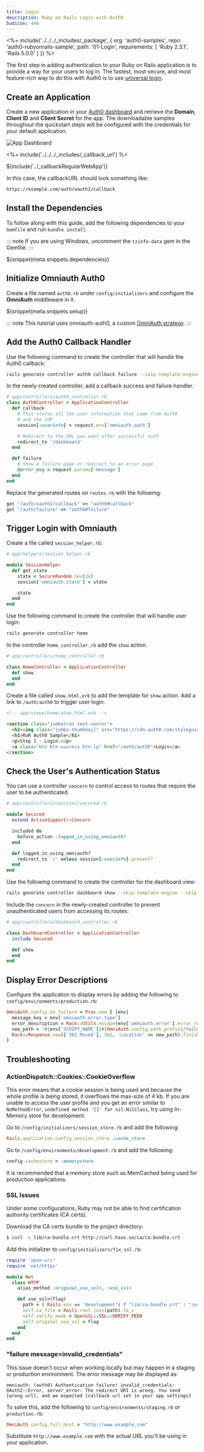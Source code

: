 ```yaml
---
title: Login
description: Ruby on Rails Login with Auth0
budicon: 448
---
```


<%= include('../../../_includes/_package', {
  org: 'auth0-samples',
  repo: 'auth0-rubyonrails-sample',
  path: '01-Login',
  requirements: [
    'Ruby 2.3.1',
    'Rails 5.0.0'
  ]
}) %>

The first step in adding authentication to your Ruby on Rails application is to provide a way for your users to log in. The fastest, most secure, and most feature-rich way to do this with Auth0 is to use [universal login](/hosted-pages/login).

## Create an Application

Create a new application in your [Auth0 dashboard](${manage_url}) and retrieve the __Domain__, __Client ID__ and __Client Secret__ for the app. The downloadable samples throughout the quickstart steps will be configured with the credentials for your default application.

![App Dashboard](/media/articles/server-platforms/rails/app_dashboard.png)

<%= include('../../../_includes/_callback_url') %>

${include('../_callbackRegularWebApp')}

In this case, the callbackURL should look something like:

```bash
https://example.com/auth/oauth2/callback
```

## Install the Dependencies

To follow along with this guide, add the following dependencies to your `Gemfile` and run `bundle install`.

::: note
If you are using Windows, uncomment the `tzinfo-data` gem in the Gemfile.
:::

${snippet(meta.snippets.dependencies)}

## Initialize Omniauth Auth0

Create a file named `auth0.rb` under `config/initializers` and configure the **OmniAuth** middleware in it.

${snippet(meta.snippets.setup)}

::: note
This tutorial uses omniauth-auth0, a custom [OmniAuth strategy](https://github.com/intridea/omniauth#omniauth-standardized-multi-provider-authentication).
:::

## Add the Auth0 Callback Handler

Use the following command to create the controller that will handle the Auth0 callback:

```bash
rails generate controller auth0 callback failure --skip-template-engine --skip-assets
```

In the newly created controller, add a callback success and failure handler.

```ruby
# app/controllers/auth0_controller.rb
class Auth0Controller < ApplicationController
  def callback
    # This stores all the user information that came from Auth0
    # and the IdP
    session[:userinfo] = request.env['omniauth.auth']

    # Redirect to the URL you want after successful auth
    redirect_to '/dashboard'
  end

  def failure
    # show a failure page or redirect to an error page
    @error_msg = request.params['message']
  end
end
```

Replace the generated routes on `routes.rb` with the following:

```ruby
get "/auth/oauth2/callback" => "auth0#callback"
get "/auth/failure" => "auth0#failure"
```

## Trigger Login with Omniauth

Create a file called `session_helper.rb`:

```ruby
# app/helpers/session_helper.rb

module SessionHelper
  def get_state
    state = SecureRandom.hex(24)
    session['omniauth.state'] = state

    state
  end
end
```

Use the following command to create the controller that will handle user login:

```bash
rails generate controller home
```

In the controller `home_controller.rb` add the `show` action.

```ruby
# app/controllers/home_controller.rb

class HomeController < ApplicationController
  def show
  end
end
```

Create a file called `show.html.erb` to add the template for `show` action. Add a link to `/auth/auth0` to trigger user login.

```html
<!-- app/views/home/show.html.erb -->

<section class="jumbotron text-center">
  <h2><img class="jumbo-thumbnail" src="https://cdn.auth0.com/styleguide/1.0.0/img/badge.svg"></h2>
  <h1>RoR Auth0 Sample</h1>
  <p>Step 1 - Login.</p>
  <a class="btn btn-success btn-lg" href="/auth/auth0">Login</a>
</section>
```

## Check the User's Authentication Status

You can use a controller `concern` to control access to routes that require the user to be authenticated.

```ruby
# app/controllers/concerns/secured.rb

module Secured
  extend ActiveSupport::Concern

  included do
    before_action :logged_in_using_omniauth?
  end

  def logged_in_using_omniauth?
    redirect_to '/' unless session[:userinfo].present?
  end
end
```

Use the following command to create the controller for the dashboard view:

```bash
rails generate controller dashboard show --skip-template-engine --skip-assets
```

Include the `concern` in the newly-created controller to prevent unauthenticated users from accessing its routes:

```ruby
# app/controllers/dashboard_controller.rb

class DashboardController < ApplicationController
  include Secured

  def show
  end
end
```

## Display Error Descriptions

Configure the application to display errors by adding the following to `config/environments/production.rb`:

```ruby
OmniAuth.config.on_failure = Proc.new { |env|
  message_key = env['omniauth.error.type']
  error_description = Rack::Utils.escape(env['omniauth.error'].error_reason)
  new_path = "#{env['SCRIPT_NAME']}#{OmniAuth.config.path_prefix}/failure?message=#{message_key}&error_description=#{error_description}"
  Rack::Response.new(['302 Moved'], 302, 'Location' => new_path).finish
}
```

## Troubleshooting

### ActionDispatch::Cookies::CookieOverflow

This error means that a cookie session is being used and because the whole profile is being stored, it overflows the max-size of 4 kb. If you are unable to access the user profile and you get an error similar to `NoMethodError`, `undefined method '[]' for nil:NilClass`, try using In-Memory store for development.

Go to `/config/initializers/session_store.rb` and add the following:

```ruby
Rails.application.config.session_store :cache_store
```

Go to `/config/environments/development.rb` and add the following:

```ruby
config.cachestore = :memorystore
```

It is recommended that a memory store such as MemCached being used for production applications.

### SSL Issues

Under some configurations, Ruby may not be able to find certification authority certificates (CA certs).

Download the CA certs bundle to the project directory:

```bash
$ curl -o lib/ca-bundle.crt http://curl.haxx.se/ca/ca-bundle.crt
```

Add this initializer to `config/initializers/fix_ssl.rb`:

```ruby
require 'open-uri'
require 'net/https'

module Net
  class HTTP
    alias_method :original_use_ssl=, :use_ssl=

    def use_ssl=(flag)
      path = ( Rails.env == "development") ? "lib/ca-bundle.crt" : "/usr/lib/ssl/certs/ca-certificates.crt"
      self.ca_file = Rails.root.join(path).to_s
      self.verify_mode = OpenSSL::SSL::VERIFY_PEER
      self.original_use_ssl = flag
    end
  end
end
```

### "failure message=invalid_credentials"

This issue doesn't occur when working locally but may happen in a staging or production environment. The error message may be displayed as:

```
omniauth: (auth0) Authentication failure! invalid_credentials: OAuth2::Error, server_error: The redirect URI is wrong. You send [wrong url], and we expected [callback url set in your app settings]
```

To solve this, add the following to `config/environments/staging.rb` or `production.rb`:

```ruby
OmniAuth.config.full_host = "http://www.example.com"
```

Substitute `http://www.example.com` with the actual URL you'll be using in your application.
